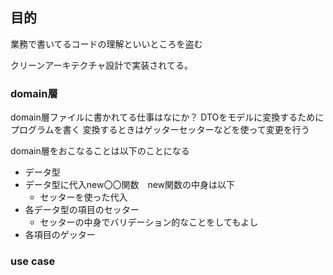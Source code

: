 

## 目的
業務で書いてるコードの理解といいところを盗む


クリーンアーキテクチャ設計で実装されてる。

### domain層
domain層ファイルに書かれてる仕事はなにか？
DTOをモデルに変換するためにプログラムを書く
変換するときはゲッターセッターなどを使って変更を行う

domain層をおこなることは以下のことになる
- データ型
- データ型に代入new〇〇関数　new関数の中身は以下
    - セッターを使った代入
- 各データ型の項目のセッター
    - セッターの中身でバリデーション的なことをしてもよし
- 各項目のゲッター


### use case
